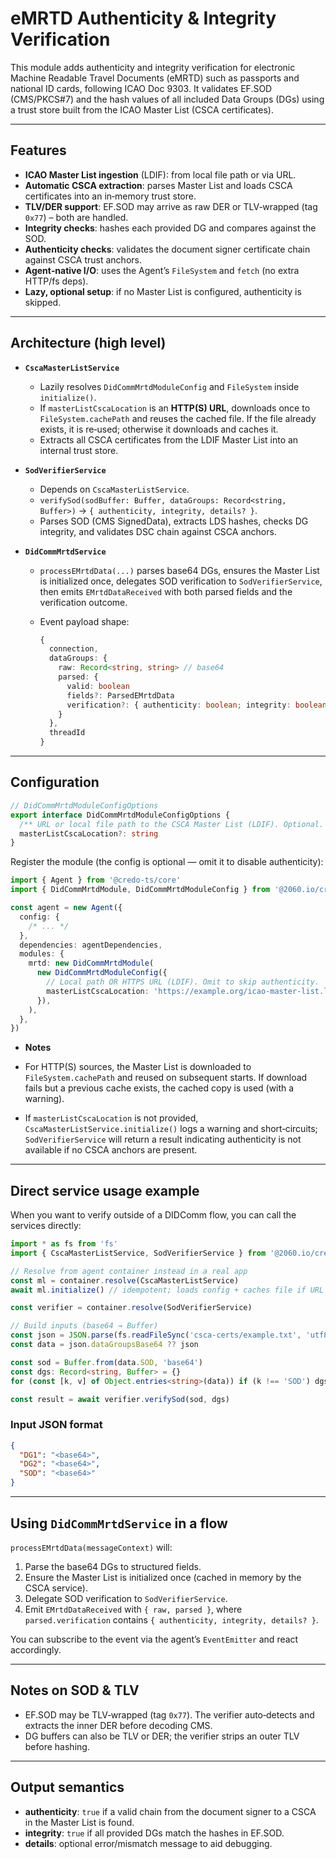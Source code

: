 # eMRTD Authenticity & Integrity Verification

This module adds authenticity and integrity verification for electronic Machine Readable Travel Documents (eMRTD) such as passports and national ID cards, following ICAO Doc 9303. It validates EF.SOD (CMS/PKCS#7) and the hash values of all included Data Groups (DGs) using a trust store built from the ICAO Master List (CSCA certificates).

---

## Features

- **ICAO Master List ingestion** (LDIF): from local file path or via URL.
- **Automatic CSCA extraction**: parses Master List and loads CSCA certificates into an in‑memory trust store.
- **TLV/DER support**: EF.SOD may arrive as raw DER or TLV‑wrapped (tag `0x77`) – both are handled.
- **Integrity checks**: hashes each provided DG and compares against the SOD.
- **Authenticity checks**: validates the document signer certificate chain against CSCA trust anchors.
- **Agent‑native I/O**: uses the Agent’s `FileSystem` and `fetch` (no extra HTTP/fs deps).
- **Lazy, optional setup**: if no Master List is configured, authenticity is skipped.

---

## Architecture (high level)

- **`CscaMasterListService`**
  - Lazily resolves `DidCommMrtdModuleConfig` and `FileSystem` inside `initialize()`.
  - If `masterListCscaLocation` is an **HTTP(S) URL**, downloads once to `FileSystem.cachePath` and reuses the cached file. If the file already exists, it is re‑used; otherwise it downloads and caches it.
  - Extracts all CSCA certificates from the LDIF Master List into an internal trust store.

- **`SodVerifierService`**
  - Depends on `CscaMasterListService`.
  - `verifySod(sodBuffer: Buffer, dataGroups: Record<string, Buffer>)` → `{ authenticity, integrity, details? }`.
  - Parses SOD (CMS SignedData), extracts LDS hashes, checks DG integrity, and validates DSC chain against CSCA anchors.

- **`DidCommMrtdService`**
  - `processEMrtdData(...)` parses base64 DGs, ensures the Master List is initialized once, delegates SOD verification to `SodVerifierService`, then emits `EMrtdDataReceived` with both parsed fields and the verification outcome.
  - Event payload shape:

    ```ts
    {
      connection,
      dataGroups: {
        raw: Record<string, string> // base64
        parsed: {
          valid: boolean
          fields?: ParsedEMrtdData
          verification?: { authenticity: boolean; integrity: boolean; details?: string }
        }
      },
      threadId
    }
    ```

---

## Configuration

```ts
// DidCommMrtdModuleConfigOptions
export interface DidCommMrtdModuleConfigOptions {
  /** URL or local file path to the CSCA Master List (LDIF). Optional. */
  masterListCscaLocation?: string
}
```

Register the module (the config is optional — omit it to disable authenticity):

```ts
import { Agent } from '@credo-ts/core'
import { DidCommMrtdModule, DidCommMrtdModuleConfig } from '@2060.io/credo-ts-didcomm-mrtd'

const agent = new Agent({
  config: {
    /* ... */
  },
  dependencies: agentDependencies,
  modules: {
    mrtd: new DidCommMrtdModule(
      new DidCommMrtdModuleConfig({
        // Local path OR HTTPS URL (LDIF). Omit to skip authenticity.
        masterListCscaLocation: 'https://example.org/icao-master-list.ldif',
      }),
    ),
  },
})
```

- **Notes**

- For HTTP(S) sources, the Master List is downloaded to `FileSystem.cachePath` and reused on subsequent starts. If download fails but a previous cache exists, the cached copy is used (with a warning).

- If `masterListCscaLocation` is not provided, `CscaMasterListService.initialize()` logs a warning and short‑circuits; `SodVerifierService` will return a result indicating authenticity is not available if no CSCA anchors are present.

---

## Direct service usage example

When you want to verify outside of a DIDComm flow, you can call the services directly:

```ts
import * as fs from 'fs'
import { CscaMasterListService, SodVerifierService } from '@2060.io/credo-ts-didcomm-mrtd/dist/services'

// Resolve from agent container instead in a real app
const ml = container.resolve(CscaMasterListService)
await ml.initialize() // idempotent; loads config + caches file if URL

const verifier = container.resolve(SodVerifierService)

// Build inputs (base64 → Buffer)
const json = JSON.parse(fs.readFileSync('csca-certs/example.txt', 'utf8'))
const data = json.dataGroupsBase64 ?? json

const sod = Buffer.from(data.SOD, 'base64')
const dgs: Record<string, Buffer> = {}
for (const [k, v] of Object.entries<string>(data)) if (k !== 'SOD') dgs[k] = Buffer.from(v, 'base64')

const result = await verifier.verifySod(sod, dgs)
```

### Input JSON format

```json
{
  "DG1": "<base64>",
  "DG2": "<base64>",
  "SOD": "<base64>"
}
```

---

## Using `DidCommMrtdService` in a flow

`processEMrtdData(messageContext)` will:

1. Parse the base64 DGs to structured fields.
2. Ensure the Master List is initialized once (cached in memory by the CSCA service).
3. Delegate SOD verification to `SodVerifierService`.
4. Emit `EMrtdDataReceived` with `{ raw, parsed }`, where `parsed.verification` contains `{ authenticity, integrity, details? }`.

You can subscribe to the event via the agent’s `EventEmitter` and react accordingly.

---

## Notes on SOD & TLV

- EF.SOD may be TLV‑wrapped (tag `0x77`). The verifier auto‑detects and extracts the inner DER before decoding CMS.
- DG buffers can also be TLV or DER; the verifier strips an outer TLV before hashing.

---

## Output semantics

- **authenticity**: `true` if a valid chain from the document signer to a CSCA in the Master List is found.
- **integrity**: `true` if all provided DGs match the hashes in EF.SOD.
- **details**: optional error/mismatch message to aid debugging.
